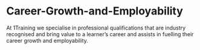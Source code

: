 # Career-Growth-and-Employability
At 1Training we specialise in professional qualifications that are industry recognised and bring value to a learner’s career and assists in fuelling their career growth and employability.
